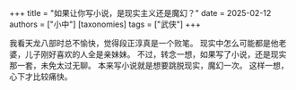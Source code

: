 +++
title = "如果让你写小说，是现实主义还是魔幻？"
date = 2025-02-12
authors = ["小中"]
[taxonomies]
tags = ["武侠"]
+++

我看天龙八部时总不愉快，觉得段正淳真是一个败笔。
现实中怎么可能都是他老婆，儿子刚好喜欢的人全是亲妹妹。
不过，转念一想，如果写了小说，还是现实那一套，未免太过无聊。
本来写小说就是想要跳脱现实，魔幻一次。
这样一想，心下才比较痛快。